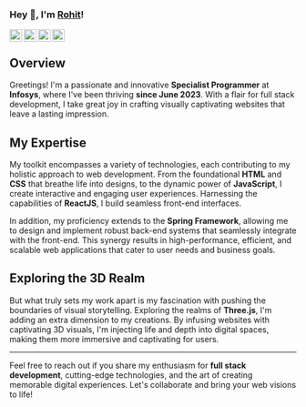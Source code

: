 ### Hey 👋, I'm [Rohit](https://www.youtube.com/watch?v=yzdJslToeOU&t=24s)!

<a href="https://www.linkedin.com/in/rohit-bindal-251445197/">
  <img align="left" alt="Rohit's LinkdeIN" width="22px" src="https://cdn.jsdelivr.net/npm/simple-icons@v3/icons/linkedin.svg" title="LinkedIn" />
</a>
<a href="https://leetcode.com/rohitbindal29/">
  <img align="left" alt="leetcode profile" width="22px" src="https://cdn.jsdelivr.net/npm/simple-icons@v3/icons/leetcode.svg" title="LeetCode" />
</a>
<a href="https://www.codechef.com/users/code_bindal">
  <img align="left" alt="codechef profile" width="22px" src="https://cdn.jsdelivr.net/npm/simple-icons@v3/icons/codechef.svg" title="CodeChef" />
</a>
<a href="https://medium.com/@rohit_bindal">
  <img align="left" alt="Rohit's Blogs" width="22px" src="https://cdn.jsdelivr.net/npm/simple-icons@v3/icons/medium.svg" title="Medium" />
</a>
<br />

## Overview
Greetings! I'm a passionate and innovative **Specialist Programmer** at **Infosys**, where I've been thriving **since June 2023**. With a flair for full stack development, I take great joy in crafting visually captivating websites that leave a lasting impression.

## My Expertise
My toolkit encompasses a variety of technologies, each contributing to my holistic approach to web development. From the foundational **HTML** and **CSS** that breathe life into designs, to the dynamic power of **JavaScript**, I create interactive and engaging user experiences. Harnessing the capabilities of **ReactJS**, I build seamless front-end interfaces.

In addition, my proficiency extends to the **Spring Framework**, allowing me to design and implement robust back-end systems that seamlessly integrate with the front-end. This synergy results in high-performance, efficient, and scalable web applications that cater to user needs and business goals.

## Exploring the 3D Realm
But what truly sets my work apart is my fascination with pushing the boundaries of visual storytelling. Exploring the realms of **Three.js**, I'm adding an extra dimension to my creations. By infusing websites with captivating 3D visuals, I'm injecting life and depth into digital spaces, making them more immersive and captivating for users.
<hr/>

Feel free to reach out if you share my enthusiasm for **full stack development**, cutting-edge technologies, and the art of creating memorable digital experiences. Let's collaborate and bring your web visions to life!
